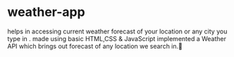 # weather-app
helps in accessing current weather forecast of your location or any city you type in .
made using basic HTML,CSS & JavaScript implemented a Weather API which brings out forecast of any location we search in.📌
